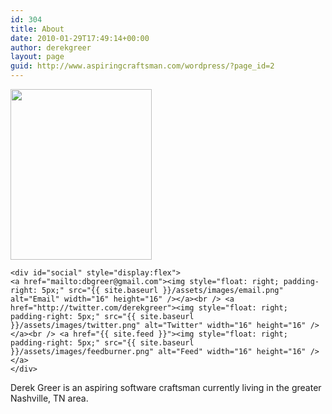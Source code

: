 ```yaml
---
id: 304
title: About
date: 2010-01-29T17:49:14+00:00
author: derekgreer
layout: page
guid: http://www.aspiringcraftsman.com/wordpress/?page_id=2
---
```

<div>
  <div>
   <div id="photo">
      <a href="http://www.aspiringcraftsman.com/wp-content/uploads/2010/01/Derek_sepia02.png"><img class="size-full wp-image-91 alignright" title="Derek_sepia02" src="{{site.baseurl}}/assets/images/profile.jpg" alt="" width="226" height="273" /></a>
    </div>

    <div id="social" style="display:flex">
    <a href="mailto:dbgreer@gmail.com"><img style="float: right; padding-right: 5px;" src="{{ site.baseurl }}/assets/images/email.png" alt="Email" width="16" height="16" /></a><br /> <a href="http://twitter.com/derekgreer"><img style="float: right; padding-right: 5px;" src="{{ site.baseurl }}/assets/images/twitter.png" alt="Twitter" width="16" height="16" /></a><br /> <a href="{{ site.feed }}"><img style="float: right; padding-right: 5px;" src="{{ site.baseurl }}/assets/images/feedburner.png" alt="Feed" width="16" height="16" /></a>
    </div>
  </div>

  <p>Derek Greer is an aspiring software craftsman currently living in the greater Nashville, TN area.</p>
</div>

